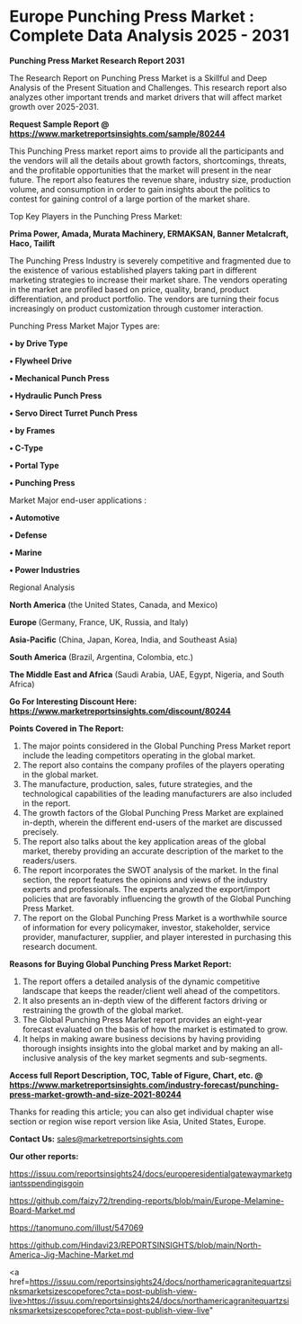 # Europe Punching Press Market : Complete Data Analysis 2025 - 2031

<strong>Punching Press Market Research Report 2031</strong>

The Research Report on Punching Press Market is a Skillful and Deep Analysis of the Present Situation and Challenges. This research report also analyzes other important trends and market drivers that will affect market growth over 2025-2031.

<strong>Request Sample Report @ <a href=https://www.marketreportsinsights.com/sample/80244>https://www.marketreportsinsights.com/sample/80244</a></strong>

This Punching Press market report aims to provide all the participants and the vendors will all the details about growth factors, shortcomings, threats, and the profitable opportunities that the market will present in the near future. The report also features the revenue share, industry size, production volume, and consumption in order to gain insights about the politics to contest for gaining control of a large portion of the market share.

Top Key Players in the Punching Press Market:

<strong>Prima Power, Amada, Murata Machinery, ERMAKSAN, Banner Metalcraft, Haco, Tailift</strong>

The Punching Press Industry is severely competitive and fragmented due to the existence of various established players taking part in different marketing strategies to increase their market share. The vendors operating in the market are profiled based on price, quality, brand, product differentiation, and product portfolio. The vendors are turning their focus increasingly on product customization through customer interaction.

Punching Press Market Major Types are:

<strong>• by Drive Type

• Flywheel Drive

• Mechanical Punch Press

• Hydraulic Punch Press

• Servo Direct Turret Punch Press

• by Frames

• C-Type

• Portal Type

• Punching Press</strong>

Market Major end-user applications :

<strong>• Automotive

• Defense

• Marine

• Power Industries</strong>

Regional Analysis

</u><strong><b>North America</b></strong> (the United States, Canada, and Mexico)

<strong><b>Europe </b></strong>(Germany, France, UK, Russia, and Italy)

<strong><b>Asia-Pacific</b></strong> (China, Japan, Korea, India, and Southeast Asia)

<strong><b>South America</b></strong> (Brazil, Argentina, Colombia, etc.)

<strong><b>The Middle East and Africa</b></strong> (Saudi Arabia, UAE, Egypt, Nigeria, and South Africa)

<strong>Go For Interesting Discount Here: <a href=https://www.marketreportsinsights.com/discount/80244>https://www.marketreportsinsights.com/discount/80244</a></strong>

<strong>Points Covered in The Report:</strong>
<ol>
  <li>The major points considered in the Global Punching Press Market report include the leading competitors operating in the global market.</li>
  <li>The report also contains the company profiles of the players operating in the global market.</li>
  <li>The manufacture, production, sales, future strategies, and the technological capabilities of the leading manufacturers are also included in the report.</li>
  <li>The growth factors of the Global Punching Press Market are explained in-depth, wherein the different end-users of the market are discussed precisely.</li>
  <li>The report also talks about the key application areas of the global market, thereby providing an accurate description of the market to the readers/users.</li>
  <li>The report incorporates the SWOT analysis of the market. In the final section, the report features the opinions and views of the industry experts and professionals. The experts analyzed the export/import policies that are favorably influencing the growth of the Global Punching Press Market.</li>
  <li>The report on the Global Punching Press Market is a worthwhile source of information for every policymaker, investor, stakeholder, service provider, manufacturer, supplier, and player interested in purchasing this research document.</li>
</ol>
<strong>Reasons for Buying Global Punching Press Market Report:</strong>

<ol>
  <li>The report offers a detailed analysis of the dynamic competitive landscape that keeps the reader/client well ahead of the competitors.</li>
  <li>It also presents an in-depth view of the different factors driving or restraining the growth of the global market.</li>
  <li>The Global Punching Press Market report provides an eight-year forecast evaluated on the basis of how the market is estimated to grow.</li>
  <li>It helps in making aware business decisions by having providing thorough insights insights into the global market and by making an all-inclusive analysis of the key market segments and sub-segments.</li>
</ol>
<strong>Access full Report Description, TOC, Table of Figure, Chart, etc. @ <a href=https://www.marketreportsinsights.com/industry-forecast/punching-press-market-growth-and-size-2021-80244>https://www.marketreportsinsights.com/industry-forecast/punching-press-market-growth-and-size-2021-80244</a></strong>


Thanks for reading this article; you can also get individual chapter wise section or region wise report version like Asia, United States, Europe.

<strong>Contact Us:</strong>
sales@marketreportsinsights.com

<strong>Our other reports:</strong>

<a href=https://issuu.com/reportsinsights24/docs/europeresidentialgatewaymarketgiantsspendingisgoin>https://issuu.com/reportsinsights24/docs/europeresidentialgatewaymarketgiantsspendingisgoin</a>

<a href=https://github.com/faizy72/trending-reports/blob/main/Europe-Melamine-Board-Market.md>https://github.com/faizy72/trending-reports/blob/main/Europe-Melamine-Board-Market.md</a>

<a href=https://tanomuno.com/illust/547069>https://tanomuno.com/illust/547069</a>

<a href=https://github.com/Hindavi23/REPORTSINSIGHTS/blob/main/North-America-Jig-Machine-Market.md>https://github.com/Hindavi23/REPORTSINSIGHTS/blob/main/North-America-Jig-Machine-Market.md</a>

<a href=https://issuu.com/reportsinsights24/docs/northamericagranitequartzsinksmarketsizescopeforec?cta=post-publish-view-live>https://issuu.com/reportsinsights24/docs/northamericagranitequartzsinksmarketsizescopeforec?cta=post-publish-view-live</a>"
